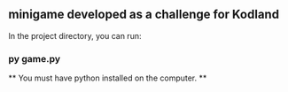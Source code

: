 
## minigame developed as a challenge for Kodland

In the project directory, you can run:


### py game.py




** You must have python installed on the computer. **
